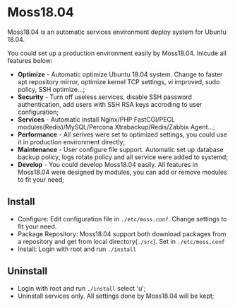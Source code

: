 # Moss18.04

Moss18.04 is an automatic services environment deploy system for Ubuntu 18.04.

You could set up a production environment easily by Moss18.04. Inlcude all features below:

* **Optimize** - Automatic optimize Ubuntu 18.04 system. Change to faster apt repository mirror, optimize kernel TCP settings, vi improved, sudo policy, SSH optimize...;
* **Security** - Turn off useless services, disable SSH password authentication, add users with SSH RSA keys accroding to user configuration;
* **Services** - Automatic install Nginx/PHP FastCGI/PECL modules(Redis)/MySQL/Percona Xtrabackup/Redis/Zabbix Agent...;
* **Performance** - All serives were set to optimized settings, you could use it in production environment directly;
* **Maintenance** - User configure file support. Automatic set up database backup policy, logs rotate policy and all service were added to systemd;
* **Develop** - You could develop Moss18.04  easily. All features in Moss18.04 were designed by modules, you can add or remove modules to fit your need;

## Install
* Configure: Edit configuration file in ```./etc/moss.conf```. Change settings to fit your need.
* Package Repository: Moss18.04 support both download packages from a repository and get from local directory(```./src```). Set in ```./etc/moss.conf```
* Install: Login with root and run ```./install ```

## Uninstall
* Login with root and run ```./install``` select 'u';
* Uninstall services only. All settings done by Moss18.04 will be kept;
